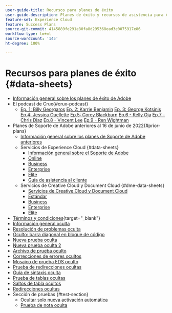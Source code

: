 ```yaml
---
user-guide-title: Recursos para planes de éxito
user-guide-description: Planes de éxito y recursos de asistencia para Adobe Experience Cloud y Adobe Experience Platform.
feature-set: Experience Cloud
feature: Success Plans
source-git-commit: 4145889fe291e80fa8d295368ead3e0075917e86
workflow-type: tm+mt
source-wordcount: '145'
ht-degree: 100%

---
```



# Recursos para planes de éxito {#data-sheets}

+ [Información general sobre los planes de éxito de Adobe](overview.md)
+ El podcast de Crux{#crux-podcast}
   + [Ep. 1: Billy Georgaros](episode1.md)
     [Ep. 2: Karrie Benjamin](episode2.md)
     [Ep. 3: George Kotsinis](episode3.md)
     [Ep.4: Jessica Ouellette](episode4.md)
     [Ep.5: Corey Blackburn](episode5.md)
     [Ep.6 - Kelly Oja](episode6.md)
     [Ep.7 - Chris Diaz](episode7.md)
     [Ep.8 - Vincent Lee](episode8.md)
     [Ep.9 - Ren Wightman](episode9.md)
+ Planes de Soporte de Adobe anteriores al 16 de junio de 2022{#prior-plans}
   + [Información general sobre los planes de Soporte de Adobe anteriores](overview-prior-plans.md)
   + Servicios de Experience Cloud {#data-sheets}
      + [Información general sobre el Soporte de Adobe](dx-overview.md)
      + [Online](online.md)
      + [Business](business.md)
      + [Enterprise](enterprise.md)
      + [Elite](elite.md)
      + [Guía de asistencia al cliente](support-guide.md)
   + Servicios de Creative Cloud y Document Cloud {#dme-data-sheets}
      + [Servicios de Creative Cloud y Document Cloud](dme-overview.md)
      + [Estándar](dme-standard.md)
      + [Business](dme-business.md)
      + [Enterprise](dme-enterprise.md)
      + [Elite](dme-elite.md)
+ [Términos y condiciones](https://helpx.adobe.com/es/support/programs/support-policies-terms-conditions.html){target="_blank"}
+ [Información general oculta](hidden-overview.md)
+ [Resolución de problemas oculta](hidden-trouble.md)
+ [Oculto: barra diagonal en bloque de código](hidden/slashes-in-code-blocks.md)
+ [Nueva prueba oculta](hidden-new-test.md)
+ [Nueva prueba oculta 2](hidden-new-test-2.md)
+ [Archivo de prueba oculto](hidden-test.md)
+ [Correcciones de errores ocultos](hidden/bug-fixes.md)
+ [Mosaico de prueba EDS oculto](hidden/test-page.md)
+ [Prueba de redirecciones ocultas](hidden/test-redirection.md)
+ [Guía de sintaxis oculta](hidden/syntax-style-guide.md)
+ [Prueba de tablas ocultas](hidden/tables.md)
+ [Saltos de tabla ocultos](hidden/table-breaks.md)
+ [Redirecciones ocultas](hidden/redirect-tests.md)
+ Sección de pruebas {#test-section}
   + [Ocultar solo nueva activación automática](hidden/autoactivate.md)
   + [Prueba de nota oculta](hidden/note-test.md)

<!--
+ [Hidden Lakshay test](hidden-lakshay-test.md)

+ [Hidden table breaks](hidden/table-breaks.md)


Articles must be added to this TOC file in order to render.

Use this list format to specify links to articles and section headings that expand and collapse in the left rail of the user guide.

An article link CANNOT be used as a section heading.
-->

